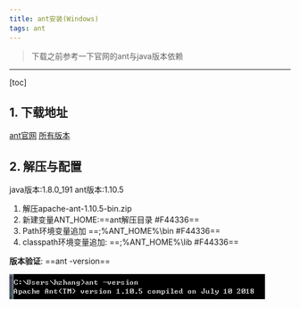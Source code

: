 ```yaml
---
title: ant安装(Windows)
tags: ant
---
```


> 下载之前参考一下官网的ant与java版本依赖
> 
----------



[toc]

## 1. 下载地址

[ant官网](http://ant.apache.org/)
[所有版本](https://www.apache.org/dist/ant/binaries/)

## 2. 解压与配置

java版本:1.8.0_191
ant版本:1.10.5

1. 解压apache-ant-1.10.5-bin.zip 
2. 新建变量ANT_HOME:==ant解压目录 #F44336==
3. Path环境变量追加
==;%ANT_HOME%\bin #F44336==
4. classpath环境变量追加:
==;%ANT_HOME%\lib #F44336==

**版本验证**: ==ant -version==

![版本](https://www.github.com/hzhang123/bolgFiles/raw/master/xiaoshujiang/1562768486244.png)